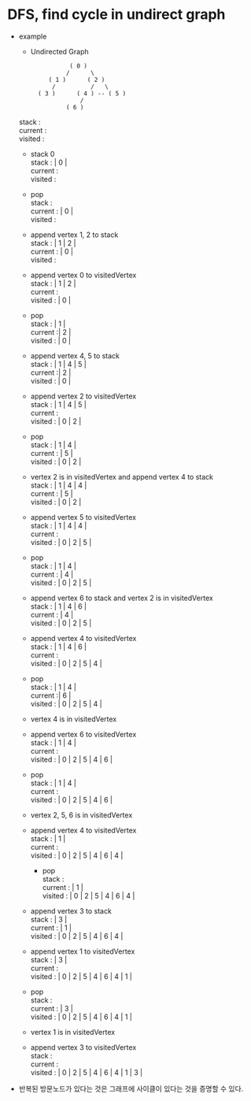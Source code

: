 # DFS, find cycle in undirect graph 

- example

    * Undirected Graph

                     ( 0 )
                    /      \
               ( 1 )      ( 2 )
                /          /   \
            ( 3 )      ( 4 ) -- ( 5 )
                        /    
                    ( 6 ) 

    stack : <br>
    current :<br>
    visited : <br>

    * stack 0<br>
    stack : | 0 |<br>
    current :<br>
    visited : <br>

     * pop<br>
     stack : <br>
     current : | 0 |<br>
     visited : <br>
     * append vertex 1, 2 to stack<br>
     stack : | 1 | 2 | <br>
     current : | 0 |<br>
     visited : <br>
     * append vertex 0 to visitedVertex <br>
     stack : | 1 | 2 | <br>
     current :<br>
     visited : | 0 |<br>

     * pop<br>
     stack : | 1 | <br>
     current :| 2 |<br>
     visited : | 0 |<br>
     * append vertex 4, 5 to stack<br>
     stack : | 1 | 4 | 5 | <br>
     current :| 2 |<br>
     visited : | 0 |<br>
     * append vertex 2 to visitedVertex<br>
     stack : | 1 | 4 | 5 | <br>
     current :<br>
     visited : | 0 | 2 |<br>

     * pop<br>
     stack : | 1 | 4 | <br>
     current : | 5 |<br>
     visited : | 0 | 2 |<br>
     * vertex 2 is in visitedVertex and append vertex 4 to stack<br>
     stack : | 1 | 4 | 4 | <br>
     current : | 5 |<br>
     visited : | 0 | 2 |<br>
     * append vertex 5 to visitedVertex<br>
     stack : | 1 | 4 | 4 | <br>
     current :<br>
     visited : | 0 | 2 | 5 |<br>

     * pop<br>
     stack : | 1 | 4 | <br>
     current : | 4 |<br>
     visited : | 0 | 2 | 5 |<br>
     * append vertex 6 to stack and vertex 2 is in visitedVertex<br>
     stack : | 1 | 4 | 6 |<br>
     current : | 4 |<br>
     visited : | 0 | 2 | 5 |<br>
     * append vertex 4 to visitedVertex<br>
     stack : | 1 | 4 | 6 | <br>
     current :<br>
     visited : | 0 | 2 | 5 | 4 |<br>

     * pop<br>
     stack : | 1 | 4 | <br>
     current :| 6 |<br>
     visited : | 0 | 2 | 5 | 4 |<br>
     * vertex 4 is in visitedVertex<br>
     * append vertex 6 to visitedVertex<br>
     stack : | 1 | 4 |<br>
     current :<br>
     visited : | 0 | 2 | 5 | 4 | 6 |<br>

     * pop<br>
     stack : | 1 | 4 |<br>
     current :<br>
     visited : | 0 | 2 | 5 | 4 | 6 |<br>
     * vertex 2, 5, 6 is in visitedVertex<br>
     * append vertex 4 to visitedVertex<br>
     stack : | 1 | <br>
     current :<br>
     visited : | 0 | 2 | 5 | 4 | 6 | 4 |<br>

          * pop<br>
     stack :  <br>
     current : | 1 |<br>
     visited : | 0 | 2 | 5 | 4 | 6 | 4 |<br>
     * append vertex 3 to stack<br>
     stack : | 3 |<br>
     current : | 1 |<br>
     visited : | 0 | 2 | 5 | 4 | 6 | 4 |<br>
     * append vertex 1 to visitedVertex<br>
     stack : | 3 |<br>
     current : <br>
     visited : | 0 | 2 | 5 | 4 | 6 | 4 | 1 |<br>

     * pop<br>
     stack : <br>
     current : | 3 |<br>
     visited : | 0 | 2 | 5 | 4 | 6 | 4 | 1 |<br>
     * vertex 1 is in visitedVertex<br>
     * append vertex 3 to visitedVertex<br>
     stack : <br>
     current : <br>
     visited : | 0 | 2 | 5 | 4 | 6 | 4 | 1 | 3 |<br>

- 반복된 방문노드가 있다는 것은 그래프에 사이클이 있다는 것을 증명할 수 있다.